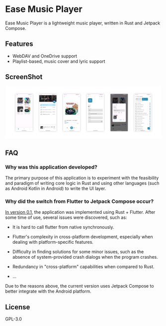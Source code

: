 # Ease Music Player

Ease Music Player is a lightweight music player, written in Rust and Jetpack Compose.

Features
----

- WebDAV and OneDrive support
- Playlist-based, music cover and lyric support

ScreenShot
----

![screenshot](./screenshots/Screenshots.webp)

FAQ
----

### Why was this application developed?

The primary purpose of this application is to experiment with the feasibility and paradigm of writing core logic in Rust and using other languages (such as Android Kotlin in Android) to write the UI layer.


### Why did the switch from Flutter to Jetpack Compose occur?

[In version 0.1](https://github.com/hpp2334/ease-music-player/tree/feat/flutter), the application was implemented using Rust + Flutter. After some time of use, several issues were discovered, such as:

- It is hard to call flutter from native synchronously.

- Flutter's complexity in cross-platform development, especially when dealing with platform-specific features.

- Difficulty in finding solutions for some minor issues, such as the absence of system-provided crash dialogs when the program crashes.

- Redundancy in "cross-platform" capabilities when compared to Rust.

- ...

Due to the reasons above, the current version uses Jetpack Compose to better integrate with the Android platform.

License
----

GPL-3.0
